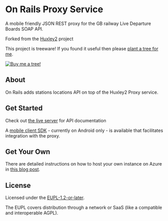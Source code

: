 # On Rails Proxy Service

A mobile friendly JSON REST proxy for the GB railway Live Departure Boards SOAP API.

Forked from the [Huxley2](https://github.com/jpsingleton/Huxley2) project 

This project is treeware! If you found it useful then please [plant a tree for me](https://offset.earth/unitsetsoftware).

[![Buy me a tree!](Huxley2/wwwroot/img/buy-me-a-tree.svg)](https://offset.earth/unitsetsoftware)

## About

On Rails adds stations locations API on top of the Huxley2 Proxy service.

## Get Started

Check out [the live server](https://onrails.azurewebsites.net/) for API documentation

A [mobile client SDK](https://github.com/IntSoftDev/simian) - currently on Android only - is available that facilitates integration with the proxy.

## Get Your Own

There are detailed instructions on how to host your own instance on Azure in [this blog post](https://unop.uk/huxley-2-release/).

## License

Licensed under the [EUPL-1.2-or-later](https://joinup.ec.europa.eu/collection/eupl/introduction-eupl-licence).

The EUPL covers distribution through a network or SaaS (like a compatible and interoperable AGPL).
